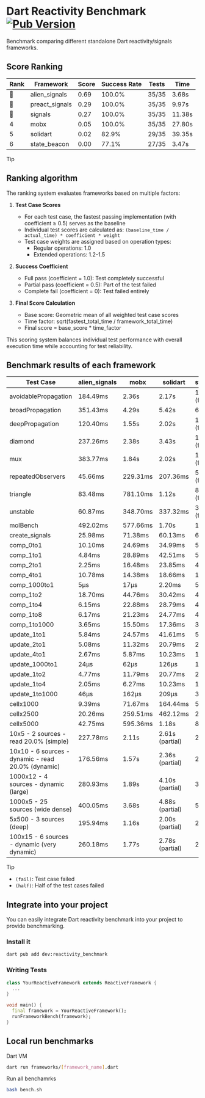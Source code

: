 # Dart Reactivity Benchmark [![Pub Version](https://img.shields.io/pub/v/reactivity_benchmark)](https://pub.dev/packages/reactivity_benchmark)

Benchmark comparing different standalone Dart reactivity/signals frameworks.

## Score Ranking

<!-- ranking start -->
| Rank | Framework | Score | Success Rate | Tests | Time |
|------|-----------|-------|--------------|-------|------|
| 🥇 | alien_signals | 0.69 | 100.0% | 35/35 | 3.68s |
| 🥈 | preact_signals | 0.29 | 100.0% | 35/35 | 9.97s |
| 🥉 | signals | 0.27 | 100.0% | 35/35 | 11.38s |
| 4 | mobx | 0.05 | 100.0% | 35/35 | 27.80s |
| 5 | solidart | 0.02 | 82.9% | 29/35 | 39.35s |
| 6 | state_beacon | 0.00 | 77.1% | 27/35 | 3.47s |

<!-- ranking end -->

> [!TIP]
> ## Ranking algorithm
>
> The ranking system evaluates frameworks based on multiple factors:
>
> 1. **Test Case Scores**
>    - For each test case, the fastest passing implementation (with coefficient ≥ 0.5) serves as the baseline
>    - Individual test scores are calculated as: `(baseline_time / actual_time) * coefficient * weight`
>    - Test case weights are assigned based on operation types:
>      - Regular operations: 1.0
>      - Extended operations: 1.2-1.5
>
> 2. **Success Coefficient**
>    - Full pass (coefficient = 1.0): Test completely successful
>    - Partial pass (coefficient = 0.5): Part of the test failed
>    - Complete fail (coefficient = 0): Test failed entirely
>
> 3. **Final Score Calculation**
>    - Base score: Geometric mean of all weighted test case scores
>    - Time factor: sqrt(fastest_total_time / framework_total_time)
>    - Final score = base_score * time_factor
>
> This scoring system balances individual test performance with overall execution time while accounting for test reliability.

## Benchmark results of each framework

<!-- test-case start -->
| Test Case | alien_signals | mobx | solidart | state_beacon | preact_signals | signals |
|---|---|---|---|---|---|---|
| avoidablePropagation | 184.49ms | 2.36s | 2.17s | 153.29ms (fail) | 200.76ms | 210.15ms |
| broadPropagation | 351.43ms | 4.29s | 5.42s | 6.38ms (fail) | 458.88ms | 454.09ms |
| deepPropagation | 120.40ms | 1.55s | 2.02s | 141.00ms (fail) | 178.11ms | 176.19ms |
| diamond | 237.26ms | 2.38s | 3.43s | 196.20ms (fail) | 282.69ms | 290.17ms |
| mux | 383.77ms | 1.84s | 2.02s | 192.05ms (fail) | 387.45ms | 410.88ms |
| repeatedObservers | 45.66ms | 229.31ms | 207.36ms | 52.62ms (fail) | 38.97ms | 46.78ms |
| triangle | 83.48ms | 781.10ms | 1.12s | 81.91ms (fail) | 99.01ms | 105.47ms |
| unstable | 60.87ms | 348.70ms | 337.32ms | 336.96ms (fail) | 70.75ms | 75.03ms |
| molBench | 492.02ms | 577.66ms | 1.70s | 1.30ms | 490.94ms | 484.09ms |
| create_signals | 25.98ms | 71.38ms | 60.13ms | 61.21ms | 4.64ms | 25.70ms |
| comp_0to1 | 10.10ms | 24.69ms | 34.99ms | 56.31ms | 18.22ms | 11.49ms |
| comp_1to1 | 4.84ms | 28.89ms | 42.51ms | 55.45ms | 11.78ms | 27.04ms |
| comp_2to1 | 2.25ms | 16.48ms | 23.85ms | 44.69ms | 17.16ms | 11.93ms |
| comp_4to1 | 10.78ms | 14.38ms | 18.66ms | 17.98ms | 8.86ms | 5.05ms |
| comp_1000to1 | 5μs | 17μs | 2.20ms | 52μs | 5μs | 5μs |
| comp_1to2 | 18.70ms | 44.76ms | 30.42ms | 46.91ms | 15.75ms | 22.97ms |
| comp_1to4 | 6.15ms | 22.88ms | 28.79ms | 44.13ms | 31.52ms | 9.37ms |
| comp_1to8 | 6.17ms | 21.23ms | 24.77ms | 44.00ms | 8.04ms | 6.58ms |
| comp_1to1000 | 3.65ms | 15.50ms | 17.36ms | 38.04ms | 6.45ms | 4.53ms |
| update_1to1 | 5.84ms | 24.57ms | 41.61ms | 5.73ms | 8.26ms | 9.25ms |
| update_2to1 | 5.08ms | 11.32ms | 20.79ms | 2.89ms | 4.05ms | 4.63ms |
| update_4to1 | 2.67ms | 5.87ms | 10.23ms | 1.47ms | 2.10ms | 2.31ms |
| update_1000to1 | 24μs | 62μs | 126μs | 15μs | 20μs | 23μs |
| update_1to2 | 4.77ms | 11.79ms | 20.77ms | 2.96ms | 4.06ms | 4.83ms |
| update_1to4 | 2.05ms | 6.27ms | 10.23ms | 1.49ms | 2.06ms | 2.29ms |
| update_1to1000 | 46μs | 162μs | 209μs | 372μs | 200μs | 43μs |
| cellx1000 | 9.39ms | 71.67ms | 164.44ms | 5.16ms | 9.56ms | 9.60ms |
| cellx2500 | 20.26ms | 259.51ms | 462.12ms | 24.69ms | 25.97ms | 31.73ms |
| cellx5000 | 42.75ms | 595.36ms | 1.18s | 81.97ms | 65.87ms | 60.96ms |
| 10x5 - 2 sources - read 20.0% (simple) | 227.78ms | 2.11s | 2.61s (partial) | 245.10ms | 457.63ms | 512.01ms |
| 10x10 - 6 sources - dynamic - read 20.0% (dynamic) | 176.56ms | 1.57s | 2.36s (partial) | 201.56ms | 282.00ms | 283.19ms |
| 1000x12 - 4 sources - dynamic (large) | 280.93ms | 1.89s | 4.10s (partial) | 343.86ms | 3.50s | 3.95s |
| 1000x5 - 25 sources (wide dense) | 400.05ms | 3.68s | 4.88s (partial) | 506.14ms | 2.60s | 3.42s |
| 5x500 - 3 sources (deep) | 195.94ms | 1.16s | 2.00s (partial) | 205.25ms | 232.00ms | 228.86ms |
| 100x15 - 6 sources - dynamic (very dynamic) | 260.18ms | 1.77s | 2.78s (partial) | 273.18ms | 444.60ms | 484.15ms |

<!-- test-case end -->

> [!TIP]
> - `(fail)`: Test case failed
> - `(half)`: Half of the test cases failed

## Integrate into your project

You can easily integrate Dart reactivity benchmark into your project to provide benchmarking.

### Install it

```bash
dart pub add dev:reactivity_benchmark
```

### Writing Tests

```dart
class YourReactiveFramework extends ReactiveFramework {
  ...
}

void main() {
  final framework = YourReactiveFramework();
  runFrameworkBench(framework);
}
```

## Local run benchmarks

Dart VM
```bash
dart run frameworks/[framework_name].dart
```

Run all benchamrks
```bash
bash bench.sh
```
